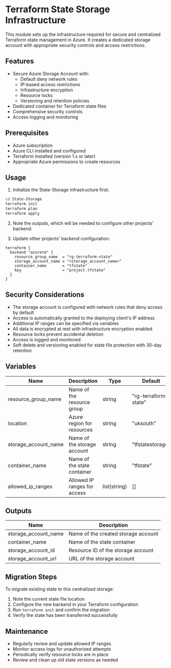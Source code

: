 # Terraform State Storage Infrastructure

This module sets up the infrastructure required for secure and centralized Terraform state management in Azure. It creates a dedicated storage account with appropriate security controls and access restrictions.

## Features

- Secure Azure Storage Account with:
  - Default deny network rules
  - IP-based access restrictions
  - Infrastructure encryption
  - Resource locks
  - Versioning and retention policies
- Dedicated container for Terraform state files
- Comprehensive security controls
- Access logging and monitoring

## Prerequisites

- Azure subscription
- Azure CLI installed and configured
- Terraform installed (version 1.x or later)
- Appropriate Azure permissions to create resources

## Usage

1. Initialize the State-Storage infrastructure first:

```bash
cd State-Storage
terraform init
terraform plan
terraform apply
```

2. Note the outputs, which will be needed to configure other projects' backend.

3. Update other projects' backend configuration:

```hcl
terraform {
  backend "azurerm" {
    resource_group_name  = "rg-terraform-state"
    storage_account_name = "<storage_account_name>"
    container_name       = "tfstate"
    key                  = "project.tfstate"
  }
}
```

## Security Considerations

- The storage account is configured with network rules that deny access by default
- Access is automatically granted to the deploying client's IP address
- Additional IP ranges can be specified via variables
- All data is encrypted at rest with infrastructure encryption enabled
- Resource locks prevent accidental deletion
- Access is logged and monitored
- Soft delete and versioning enabled for state file protection with 30-day retention

## Variables

| Name | Description | Type | Default |
|------|-------------|------|---------|
| resource_group_name | Name of the resource group | string | "rg-terraform-state" |
| location | Azure region for resources | string | "uksouth" |
| storage_account_name | Name of the storage account | string | "tfstatestorage" |
| container_name | Name of the state container | string | "tfstate" |
| allowed_ip_ranges | Allowed IP ranges for access | list(string) | [] |

## Outputs

| Name | Description |
|------|-------------|
| storage_account_name | Name of the created storage account |
| container_name | Name of the state container |
| storage_account_id | Resource ID of the storage account |
| storage_account_url | URL of the storage account |

## Migration Steps

To migrate existing state to this centralized storage:

1. Note the current state file location
2. Configure the new backend in your Terraform configuration
3. Run `terraform init` and confirm the migration
4. Verify the state has been transferred successfully

## Maintenance

- Regularly review and update allowed IP ranges
- Monitor access logs for unauthorized attempts
- Periodically verify resource locks are in place
- Review and clean up old state versions as needed
